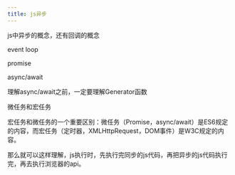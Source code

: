 ```yaml
---
title: js异步
---
```


js中异步的概念，还有回调的概念

event loop

promise

async/await

理解async/await之前，一定要理解Generator函数

微任务和宏任务

  宏任务和微任务的一个重要区别：微任务（Promise，async/await）是ES6规定的内容，而宏任务（定时器，XMLHttpRequest，DOM事件）是W3C规定的内容。

  那么就可以这样理解，js执行时，先执行完同步的js代码，再把异步的js代码执行完，再去执行浏览器的api。

